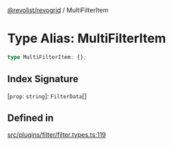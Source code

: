 [@revolist/revogrid](README.md) / MultiFilterItem

# Type Alias: MultiFilterItem

```ts
type MultiFilterItem: {};
```

## Index Signature

 \[`prop`: `string`\]: `FilterData`[]

## Defined in

[src/plugins/filter/filter.types.ts:119](https://github.com/revolist/revogrid/blob/21cf5bd8103ee03a0cd211a424e38941bf038335/src/plugins/filter/filter.types.ts#L119)

